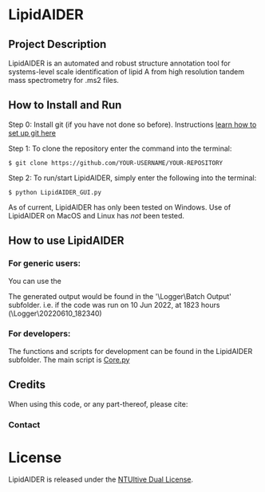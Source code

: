 # LipidAIDER

## Project Description
LipidAIDER is an automated and robust structure annotation tool for systems-level scale identification of lipid A from high resolution tandem mass spectrometry for .ms2 files.

## How to Install and Run

Step 0: Install git (if you have not done so before). Instructions [learn how to set up git here](https://github.com/git-guides/install-git)

Step 1: To clone the repository enter the command into the terminal:
~~~
$ git clone https://github.com/YOUR-USERNAME/YOUR-REPOSITORY
~~~

Step 2: To run/start LipidAIDER, simply enter the following into the terminal:
~~~
$ python LipidAIDER_GUI.py
~~~

As of current, LipidAIDER has only been tested on Windows. Use of LipidAIDER on MacOS and Linux has *not* been tested. 

## How to use LipidAIDER
### For generic users:
You can use the 

The generated output would be found in the '\Logger\Batch Output' subfolder. i.e. if the code was run on 10 Jun 2022, at 1823 hours (\Logger\20220610_182340)

### For developers:
The functions and scripts for development can be found in the LipidAIDER subfolder. The main script is [Core.py](\LipidAIDER)

## Credits
When using this code, or any part-thereof, please cite:

### Contact

# License
LipidAIDER is released under the [NTUItive Dual License](LICENSE.txt).